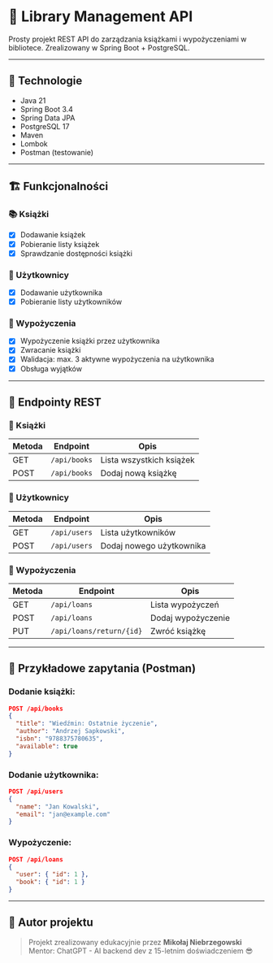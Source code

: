 # 📘 Library Management API

Prosty projekt REST API do zarządzania książkami i wypożyczeniami w bibliotece. Zrealizowany w Spring Boot + PostgreSQL.

---

## 🚀 Technologie

- Java 21
- Spring Boot 3.4
- Spring Data JPA
- PostgreSQL 17
- Maven
- Lombok
- Postman (testowanie)

---

## 🏗️ Funkcjonalności

### 📚 Książki
- [x] Dodawanie książek
- [x] Pobieranie listy książek
- [x] Sprawdzanie dostępności książki

### 👤 Użytkownicy
- [x] Dodawanie użytkownika
- [x] Pobieranie listy użytkowników

### 🔄 Wypożyczenia
- [x] Wypożyczenie książki przez użytkownika
- [x] Zwracanie książki
- [x] Walidacja: max. 3 aktywne wypożyczenia na użytkownika
- [x] Obsługa wyjątków

---

## 🔌 Endpointy REST

### 📖 Książki
| Metoda | Endpoint         | Opis                   |
|--------|------------------|------------------------|
| GET    | `/api/books`     | Lista wszystkich książek |
| POST   | `/api/books`     | Dodaj nową książkę     |

### 👤 Użytkownicy
| Metoda | Endpoint         | Opis                   |
|--------|------------------|------------------------|
| GET    | `/api/users`     | Lista użytkowników     |
| POST   | `/api/users`     | Dodaj nowego użytkownika |

### 🔄 Wypożyczenia
| Metoda | Endpoint                 | Opis                        |
|--------|--------------------------|-----------------------------|
| GET    | `/api/loans`             | Lista wypożyczeń            |
| POST   | `/api/loans`             | Dodaj wypożyczenie          |
| PUT    | `/api/loans/return/{id}` | Zwróć książkę               |

---

## 🧪 Przykładowe zapytania (Postman)

### Dodanie książki:
```json
POST /api/books
{
  "title": "Wiedźmin: Ostatnie życzenie",
  "author": "Andrzej Sapkowski",
  "isbn": "9788375780635",
  "available": true
}
```

### Dodanie użytkownika:
```json
POST /api/users
{
  "name": "Jan Kowalski",
  "email": "jan@example.com"
}
```

### Wypożyczenie:
```json
POST /api/loans
{
  "user": { "id": 1 },
  "book": { "id": 1 }
}
```

---

## 🧠 Autor projektu

> Projekt zrealizowany edukacyjnie przez **Mikołaj Niebrzegowski**  
> Mentor: ChatGPT - AI backend dev z 15-letnim doświadczeniem 😎